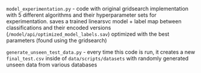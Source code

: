 `model_experimentation.py` - code with original gridsearch implementation with 5 different algorithms and their hyperparameter sets for experimentation. saves a trained linearsvc model + label map between classifications and their encoded versions (`/model/api/optimized_model_labels.sav`) optimized with the best parameters (found using the gridsearch)

`generate_unseen_test_data.py` - every time this code is run, it creates a new `final_test.csv` inside of `data/scripts/datasets` with randomly generated unseen data from various databases